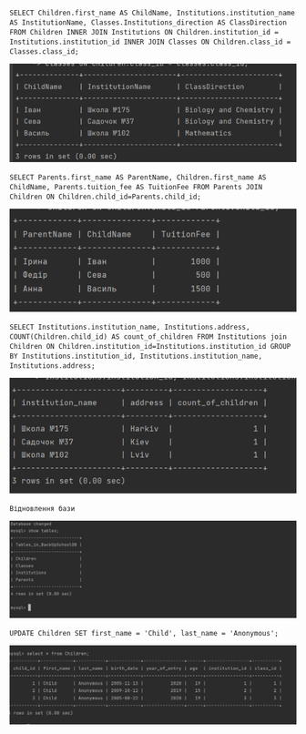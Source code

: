 `SELECT
Children.first_name AS ChildName,
Institutions.institution_name AS InstitutionName,
Classes.Institutions_direction AS ClassDirection
FROM
Children
INNER JOIN
Institutions ON Children.institution_id = Institutions.institution_id
INNER JOIN
Classes ON Children.class_id = Classes.class_id;`

![Результат запиту]( Screenshots/13_1.PNG)

`SELECT
Parents.first_name AS ParentName,
Children.first_name AS ChildName,
Parents.tuition_fee AS TuitionFee
FROM Parents
JOIN
Children ON Children.child_id=Parents.child_id;`

![Результат запиту]( Screenshots/13_2.PNG)

`SELECT Institutions.institution_name, Institutions.address, COUNT(Children.child_id) AS count_of_children
FROM
Institutions
join Children ON Children.institution_id=Institutions.institution_id
GROUP BY
Institutions.institution_id, Institutions.institution_name, Institutions.address;`

![Результат запиту]( Screenshots/13_3.PNG)

`Відновлення бази`

![Відновлення бази з дампу]( Screenshots/restoreMysqlBase.PNG)

`UPDATE Children
SET first_name = 'Child', last_name = 'Anonymous';`

![Анонімізація даних таблиці]( Screenshots/anonimus_children.PNG)
